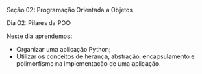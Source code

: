Seção 02: Programação Orientada a Objetos

Dia 02: Pilares da POO

Neste dia aprendemos: 
- Organizar uma aplicação Python; 
- Utilizar os conceitos de herança, abstração, encapsulamento e polimorfismo na implementação de uma aplicação.
